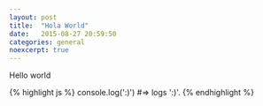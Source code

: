 ```yaml
---
layout: post
title:  "Hola World"
date:   2015-08-27 20:59:50
categories: general
noexcerpt: true
---
```

Hello world

{% highlight js %}
console.log(':)')
#=> logs ':)'.
{% endhighlight %}
